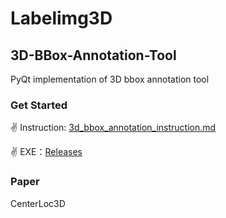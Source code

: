 # Labelimg3D
## 3D-BBox-Annotation-Tool

PyQt implementation of 3D bbox annotation tool

### Get Started
✌ Instruction: [3d_bbox_annotation_instruction.md](3d_bbox_annotation_instruction.md)

✌ EXE：[Releases]()

### Paper
CenterLoc3D
